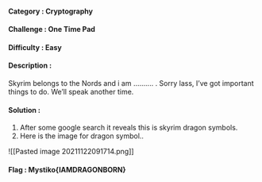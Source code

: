 #### Category : Cryptography
#### Challenge : One Time Pad
#### Difficulty : Easy
#### Description :
Skyrim belongs to the Nords and i am .......... . Sorry lass, I’ve got important things to do. We’ll speak another time.

#### Solution :
1. After some google search it reveals this is skyrim dragon symbols.
2. Here is the image for dragon symbol..

![[Pasted image 20211122091714.png]]

#### Flag : Mystiko{IAMDRAGONBORN}